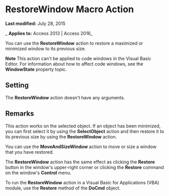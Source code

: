
# RestoreWindow Macro Action

 **Last modified:** July 28, 2015

 _ **Applies to:** Access 2013 | Access 2016_

You can use the  **RestoreWindow** action to restore a maximized or minimized window to its previous size.


 **Note**  This action can't be applied to code windows in the Visual Basic Editor. For information about how to affect code windows, see the  **WindowState** property topic.


## Setting

The  **RestoreWindow** action doesn't have any arguments.


## Remarks

This action works on the selected object. If an object has been minimized, you can first select it by using the  **SelectObject** action and then restore it to its previous size by using the **RestoreWindow** action.

You can use the  **MoveAndSizeWindow** action to move or size a window that you have restored.

The  **RestoreWindow** action has the same effect as clicking the **Restore** button in the window's upper-right corner or clicking the **Restore** command on the window's **Control** menu.

To run the  **RestoreWindow** action in a Visual Basic for Applications (VBA) module, use the **Restore** method of the **DoCmd** object.


